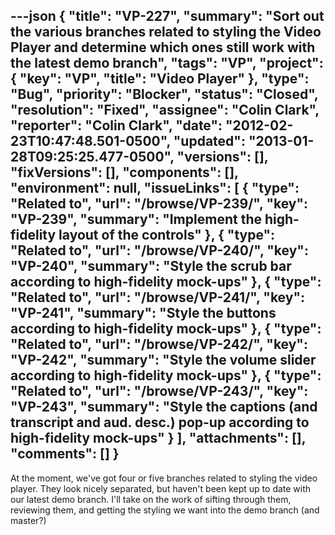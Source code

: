 ---json
{
  "title": "VP-227",
  "summary": "Sort out the various branches related to styling the Video Player and determine which ones still work with the latest demo branch",
  "tags": "VP",
  "project": {
    "key": "VP",
    "title": "Video Player"
  },
  "type": "Bug",
  "priority": "Blocker",
  "status": "Closed",
  "resolution": "Fixed",
  "assignee": "Colin Clark",
  "reporter": "Colin Clark",
  "date": "2012-02-23T10:47:48.501-0500",
  "updated": "2013-01-28T09:25:25.477-0500",
  "versions": [],
  "fixVersions": [],
  "components": [],
  "environment": null,
  "issueLinks": [
    {
      "type": "Related to",
      "url": "/browse/VP-239/",
      "key": "VP-239",
      "summary": "Implement the high-fidelity layout of the controls"
    },
    {
      "type": "Related to",
      "url": "/browse/VP-240/",
      "key": "VP-240",
      "summary": "Style the scrub bar according to high-fidelity mock-ups"
    },
    {
      "type": "Related to",
      "url": "/browse/VP-241/",
      "key": "VP-241",
      "summary": "Style the buttons according to high-fidelity mock-ups"
    },
    {
      "type": "Related to",
      "url": "/browse/VP-242/",
      "key": "VP-242",
      "summary": "Style the volume slider according to high-fidelity mock-ups"
    },
    {
      "type": "Related to",
      "url": "/browse/VP-243/",
      "key": "VP-243",
      "summary": "Style the captions (and transcript and aud. desc.) pop-up according to high-fidelity mock-ups"
    }
  ],
  "attachments": [],
  "comments": []
}
---
At the moment, we've got four or five branches related to styling the video player. They look nicely separated, but haven't been kept up to date with our latest demo branch. I'll take on the work of sifting through them, reviewing them, and getting the styling we want into the demo branch (and master?)

        